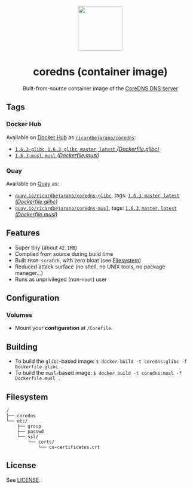 <p align="center"><img src="https://emojipedia-us.s3.dualstack.us-west-1.amazonaws.com/thumbs/320/apple/198/earth-globe-europe-africa_1f30d.png" width="120px"></p>
<h1 align="center">coredns (container image)</h1>
<p align="center">Built-from-source container image of the <a href="https://coredns.io/">CoreDNS DNS server</a></p>


## Tags

### Docker Hub

Available on [Docker Hub](https://hub.docker.com) as [`ricardbejarano/coredns`](https://hub.docker.com/r/ricardbejarano/coredns):

- [`1.6.3-glibc`, `1.6.3`, `glibc`, `master`, `latest` *(Dockerfile.glibc)*](https://github.com/ricardbejarano/coredns/blob/master/Dockerfile.glibc)
- [`1.6.3-musl`, `musl` *(Dockerfile.musl)*](https://github.com/ricardbejarano/coredns/blob/master/Dockerfile.musl)

### Quay

Available on [Quay](https://quay.io) as:

- [`quay.io/ricardbejarano/coredns-glibc`](https://quay.io/repository/ricardbejarano/coredns-glibc), tags: [`1.6.3`, `master`, `latest` *(Dockerfile.glibc)*](https://github.com/ricardbejarano/coredns/blob/master/Dockerfile.glibc)
- [`quay.io/ricardbejarano/coredns-musl`](https://quay.io/repository/ricardbejarano/coredns-musl), tags: [`1.6.3`, `master`, `latest` *(Dockerfile.musl)*](https://github.com/ricardbejarano/coredns/blob/master/Dockerfile.musl)


## Features

* Super tiny (about `42.1MB`)
* Compiled from source during build time
* Built `FROM scratch`, with zero bloat (see [Filesystem](#filesystem))
* Reduced attack surface (no shell, no UNIX tools, no package manager...)
* Runs as unprivileged (non-`root`) user


## Configuration

### Volumes

- Mount your **configuration** at `/Corefile`.


## Building

- To build the `glibc`-based image: `$ docker build -t coredns:glibc -f Dockerfile.glibc .`
- To build the `musl`-based image: `$ docker build -t coredns:musl -f Dockerfile.musl .`


## Filesystem

```
/
├── coredns
└── etc/
    ├── group
    ├── passwd
    └── ssl/
        └── certs/
            └── ca-certificates.crt
```


## License

See [LICENSE](https://github.com/ricardbejarano/coredns/blob/master/LICENSE).
